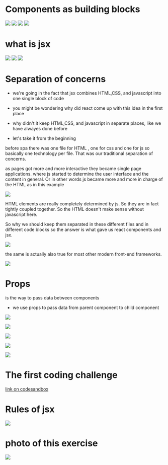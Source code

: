 # Components as building blocks

![](./01.jpg)
![](./02.jpg)
![](./03.jpg)
![](./04.jpg)

# what is jsx

![](./05.jpg)
![](./06.jpg)
![](./07.jpg)

# Separation of concerns

- we're going in the fact that jsx combines HTML,CSS, and javascript into one single block of code
- you might be wondering why did react come up with this idea in the first place
- why didn't it keep HTML,CSS, and javascript in separate places, like we have alwayes done before

- let's take it from the beginning

before spa there was one file for HTML , one for css and one for js so basically one technology per file. That was our traditional separation of concerns.

as pages got more and more interactive they became single page applications. where js started to determine the user interface and the content in general.
Or in other words js became more and more in charge of the HTML as in this example

![](./08.jpg)

HTML elements are really completely determined by js. So they are in fact tightly coupled together.
So the HTML doesn't make sense without javascript here.

So why we should keep them separated in these different files and in different code blocks
so the answer is what gave us react components and jsx.

![](./09.jpg)

the same is actually also true for most other modern front-end frameworks.

![](./10.jpg)

# Props

is the way to pass data between components

- we use props to pass data from parent component to child component

![](./11.jpg)

![](./12.jpg)

![](./13.jpg)

![](./14.jpg)

![](./15.jpg)

# The first coding challenge

[link on codesandbox](https://6w6625.csb.app/)

# Rules of jsx

![](./16.png)

# photo of this exercise

![](./17.png)
